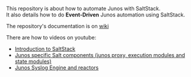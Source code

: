 This repository is about how to automate Junos with SaltStack.  
It also details how to do **Event-Driven** Junos automation using SaltStack.  

The repository's documentation is on [wiki](https://github.com/ksator/junos-automation-with-saltstack/wiki)  


There are how to videos on youtube: 
- [Introduction to SaltStack](https://www.youtube.com/watch?v=JK7z6xnj1k0)
- [Junos specific Salt components (junos proxy, execution modules and state modules)](https://www.youtube.com/watch?v=QE1l8OMwjQU)
- [Junos Syslog Engine and reactors](https://www.youtube.com/watch?v=QFU6RzCgG4I)


